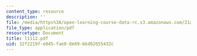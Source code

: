 ```yaml
---
content_type: resource
description: ''
file: /media/https%3A/open-learning-course-data-rc.s3.amazonaws.com/21a-212-myth-ritual-and-symbolism-spring-2004/32f2219fe045fae08e6966402655432c_l1112.pdf
file_type: application/pdf
resourcetype: Document
title: l1112.pdf
uid: 32f2219f-e045-fae0-8e69-66402655432c
---
```


